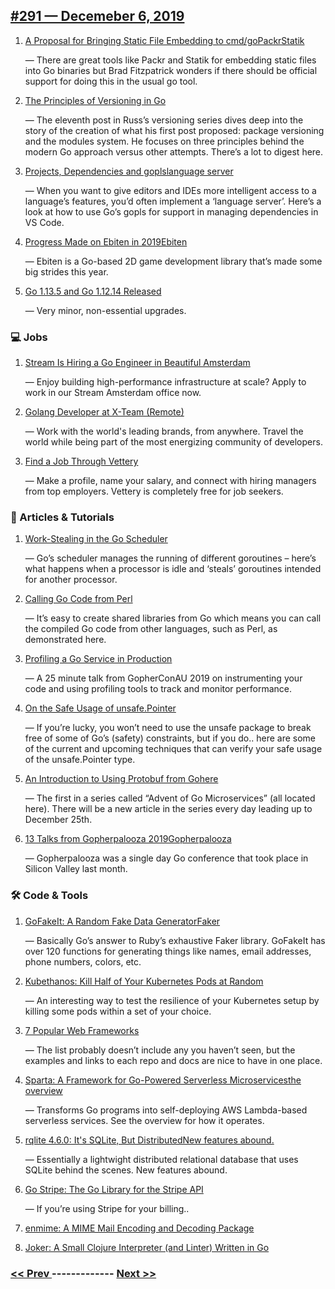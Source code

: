 ## [#291 — Decemeber 6, 2019](https://golangweekly.com/issues/291)

1. [A Proposal for Bringing Static File Embedding to cmd/goPackrStatik](https://golangweekly.com/link/80943/web)

     — There are great tools like Packr and Statik for embedding static files into Go binaries but Brad Fitzpatrick wonders if there should be official support for doing this in the usual go tool.
1. [The Principles of Versioning in Go](https://golangweekly.com/link/80946/web)

     — The eleventh post in Russ’s versioning series dives deep into the story of the creation of what his first post proposed: package versioning and the modules system. He focuses on three principles behind the modern Go approach versus other attempts. There’s a lot to digest here.
1. [Projects, Dependencies and goplslanguage server](https://golangweekly.com/link/80948/web)

     — When you want to give editors and IDEs more intelligent access to a language’s features, you’d often implement a ‘language server’. Here’s a look at how to use Go’s gopls for support in managing dependencies in VS Code.
1. [Progress Made on Ebiten in 2019Ebiten](https://golangweekly.com/link/80950/web)

     — Ebiten is a Go-based 2D game development library that’s made some big strides this year.
1. [Go 1.13.5 and Go 1.12.14 Released](https://golangweekly.com/link/80952/web)

     — Very minor, non-essential upgrades.
### 💻 Jobs

1. [Stream Is Hiring a Go Engineer in Beautiful Amsterdam](https://golangweekly.com/link/80953/web)

     — Enjoy building high-performance infrastructure at scale? Apply to work in our Stream Amsterdam office now.

1. [Golang Developer at X-Team (Remote)](https://golangweekly.com/link/80954/web)

     — Work with the world's leading brands, from anywhere. Travel the world while being part of the most energizing community of developers.
1. [Find a Job Through Vettery](https://golangweekly.com/link/80955/web)

     — Make a profile, name your salary, and connect with hiring managers from top employers. Vettery is completely free for job seekers.
### 📘 Articles & Tutorials

1. [Work-Stealing in the Go Scheduler](https://golangweekly.com/link/80956/web)

     — Go’s scheduler manages the running of different goroutines – here’s what happens when a processor is idle and ‘steals’ goroutines intended for another processor.
1. [Calling Go Code from Perl](https://golangweekly.com/link/80957/web)

     — It’s easy to create shared libraries from Go which means you can call the compiled Go code from other languages, such as Perl, as demonstrated here.
1. [Profiling a Go Service in Production](https://golangweekly.com/link/80958/web)

     — A 25 minute talk from GopherConAU 2019 on instrumenting your code and using profiling tools to track and monitor performance.
1. [On the Safe Usage of unsafe.Pointer](https://golangweekly.com/link/80960/web)

     — If you’re lucky, you won’t need to use the unsafe package to break free of some of Go’s (safety) constraints, but if you do.. here are some of the current and upcoming techniques that can verify your safe usage of the unsafe.Pointer type.
1. [An Introduction to Using Protobuf from Gohere](https://golangweekly.com/link/80961/web)

     — The first in a series called “Advent of Go Microservices” (all located here). There will be a new article in the series every day leading up to December 25th.
1. [13 Talks from Gopherpalooza 2019Gopherpalooza](https://golangweekly.com/link/80963/web)

     — Gopherpalooza was a single day Go conference that took place in Silicon Valley last month.
### 🛠 Code & Tools

1. [GoFakeIt: A Random Fake Data GeneratorFaker](https://golangweekly.com/link/80965/web)

     — Basically Go’s answer to Ruby’s exhaustive Faker library. GoFakeIt has over 120 functions for generating things like names, email addresses, phone numbers, colors, etc.
1. [Kubethanos: Kill Half of Your Kubernetes Pods at Random](https://golangweekly.com/link/80967/web)

     — An interesting way to test the resilience of your Kubernetes setup by killing some pods within a set of your choice.
1. [7 Popular Web Frameworks](https://golangweekly.com/link/80968/web)

     — The list probably doesn’t include any you haven’t seen, but the examples and links to each repo and docs are nice to have in one place.
1. [Sparta: A Framework for Go-Powered Serverless Microservicesthe overview](https://golangweekly.com/link/80969/web)

     — Transforms Go programs into self-deploying AWS Lambda-based serverless services. See the overview for how it operates.
1. [rqlite 4.6.0: It's SQLite, But DistributedNew features abound.](https://golangweekly.com/link/80972/web)

     — Essentially a lightwight distributed relational database that uses SQLite behind the scenes. New features abound.
1. [Go Stripe: The Go Library for the Stripe API](https://golangweekly.com/link/80974/web)

     — If you’re using Stripe for your billing..
1. [enmime: A MIME Mail Encoding and Decoding Package](https://golangweekly.com/link/80975/web)

1. [Joker: A Small Clojure Interpreter (and Linter) Written in Go](https://golangweekly.com/link/80976/web)


### [ << Prev ](golangweekly-290.md) ------------- [ Next >> ](golangweekly-292.md)
